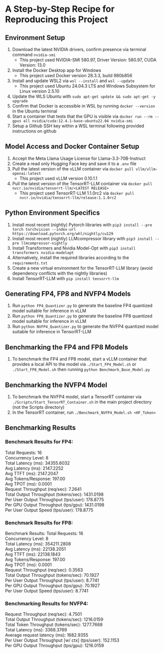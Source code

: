 # A Step-by-Step Recipe for Reproducing this Project

## Environment Setup
1. Download the latest NVIDIA drivers, confirm presence via terminal command `nvidia-smi`
    * This project used  NVIDIA-SMI 580.97, Driver Version: 580.97, CUDA Version: 13.0
2. Install the Docker Desktop app for Windows 
    * This project used Docker version 28.3.3, build 980b856
3. Install and update WSL2 via `wsl --install` and `wsl --update`
    * This project used Ubuntu 24.04.3 LTS and Windows Subsystem for Linux version 2.5.10
4. Update the WLS Ubuntu with `sudo apt-get update && sudo apt-get -y upgrade`
4. Confirm that Docker is accessible in WSL by running `docker --version` in the Ubuntu terminal
5. Start a container that tests that the GPU is visible via `docker run --rm --gpus all nvidia/cuda:12.4.1-base-ubuntu22.04 nvidia-smi`
6. Setup a Github SSH key within a WSL terminal following provided instructions on github

## Model Access and Docker Container Setup
1. Accept the Meta Llama Usage License for Llama-3.3-70B-Instruct
2. Create a read only Hugging Face key and save it to a `.env` file
3. Pull the latest version of the vLLM container via `docker pull vllm/vllm-openai:latest`
    * This project used vLLM version 0.10.1.1
4. Pull the latest version of the TensorRT-LLM container via `docker pull nvcr.io/nvidia/tensorrt-llm/<LATEST RELEASE>`
    * This project used TensorRT-LLM 1.1.0rc2 via `docker pull nvcr.io/nvidia/tensorrt-llm/release:1.1.0rc2`

## Python Environment Specifics
1. Install most recent (nightly) Pytorch libraries with `pip3 install --pre torch torchvision --index-url https://download.pytorch.org/whl/nightly/cu129`
2. Install most recent (nightly) LLMcompressor library with `pip3 install --pre llmcompressor-nightly`
3. Install Transformers and Nvidia Model-Opt with `pip3 install transformers nvidia-modelopt`
4. Alternatively, install the required libraries according to the `requirements.txt`
5. Create a new virtual environment for the TensorRT-LLM library (avoid dependency conflicts with the nightly libraries)
6. Install TensorRT-LLM with `pip install tensorrt-llm`

## Generating FP4, FP8 and NVFP4 Models
1. Run `python FP4_Quantizer.py` to generate the baseline FP4 quantized model suitable for inference in vLLM
1. Run `python FP8_Quantizer.py` to generate the baseline FP8 quantized model suitable for inference in vLLM
2. Run `python NVFP4_Quantizer.py` to generate the NVFP4 quantized model suitable for inference in TensorRT-LLM

## Benchmarking the FP4 and FP8 Models
1. To benchmark the FP4 and FP8 model, start a vLLM container that provides a local API to the model via `./Start_FP4_Model.sh` or `./Start_FP8_Model.sh` then running `python Benchmark_Base_Model.py`

## Benchmarking the NVFP4 Model
1. To benchmark the NVFP4 model, start a TensorRT container via `./Scripts/Start_TensorRT_Container.sh` in the main project directory (not the Scripts directory)
2. In the TensorRT container, run `./Benchmark_NVFP4_Model.sh <HF_Token>`

## Benchmarking Results
### Benchmark Results for FP4:
Total Requests:                         16  
Concurrency Level:                      8  
Total Latency (ms):                     34355.6032  
Avg Latency (ms):                       2147.2252  
Avg TTFT (ms):                          2147.2047  
Avg Tokens/Response:                    197.00  
Avg TPOT (ms):                          0.0001  
Request Throughput (req/sec):           7.2641  
Total Output Throughput (tokens/sec):   1431.0198  
Per User Output Throughput (tps/user):  178.8775  
Per GPU Output Throughput (tps/gpu):    1431.0198  
Per User Output Speed (tps/user):       178.8775  

### Benchmark Results for FP8:
Benchmark Results: 
Total Requests:                         16  
Concurrency Level:                      8  
Total Latency (ms):                     354211.2808  
Avg Latency (ms):                       22138.2051  
Avg TTFT (ms):                          22138.1843  
Avg Tokens/Response:                    197.00  
Avg TPOT (ms):                          0.0001  
Request Throughput (req/sec):           0.3563  
Total Output Throughput (tokens/sec):   70.1927  
Per User Output Throughput (tps/user):  8.7741  
Per GPU Output Throughput (tps/gpu):    70.1927  
Per User Output Speed (tps/user):       8.7741  

### Benchmarking Results for NVFP4:
Request Throughput (req/sec):                     4.7501  
Total Output Throughput (tokens/sec):             1216.0159  
Total Token Throughput (tokens/sec):              1277.7668  
Total Latency (ms):                               3368.3769  
Average request latency (ms):                     1682.9355  
Per User Output Throughput [w/ ctx] (tps/user):   152.1153  
Per GPU Output Throughput (tps/gpu):              1216.0159  

